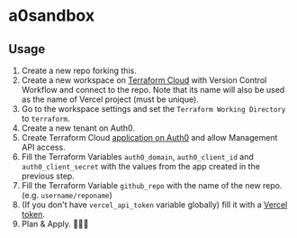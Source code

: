 # a0sandbox

## Usage

1. Create a new repo forking this.
2. Create a new workspace on [Terraform Cloud](https://app.terraform.io/) with Version Control Workflow and connect to the repo. Note that its name will also be used as the name of Vercel project (must be unique).
3. Go to the workspace settings and set the `Terraform Working Directory` to `terraform`.
4. Create a new tenant on Auth0.
5. Create Terraform Cloud [application on Auth0](https://manage.auth0.com/#/applications) and allow Management API access.
6. Fill the Terraform Variables `auth0_domain`, `auth0_client_id` and `auth0_client_secret` with the values from the app created in the previous step.
7. Fill the Terraform Variable `github_repo` with the name of the new repo. (e.g. `username/reponame`)
8. (If you don't have `vercel_api_token` variable globally) fill it with a [Vercel token](https://vercel.com/account/tokens).
9. Plan & Apply. 🐥🐥🐥
